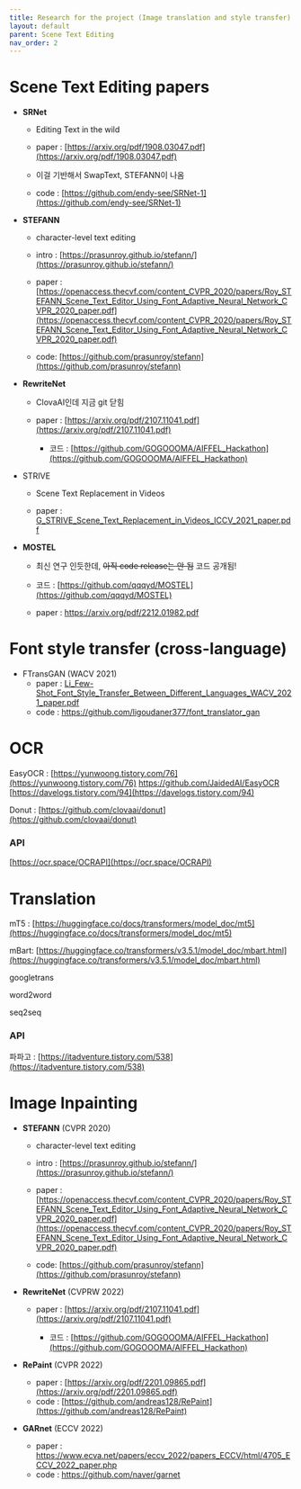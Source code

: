 ```yaml
---
title: Research for the project (Image translation and style transfer)
layout: default 
parent: Scene Text Editing
nav_order: 2
---
```


# Scene Text Editing papers
- **SRNet**
  
    - Editing Text in the wild
    
    - paper : [https://arxiv.org/pdf/1908.03047.pdf](https://arxiv.org/pdf/1908.03047.pdf)
    
    - 이걸 기반해서 SwapText, STEFANN이 나옴
    
    - code : [https://github.com/endy-see/SRNet-1](https://github.com/endy-see/SRNet-1)  
    
- **STEFANN**
  
    - character-level text editing  
    
    - intro : [https://prasunroy.github.io/stefann/](https://prasunroy.github.io/stefann/)
    - paper : [https://openaccess.thecvf.com/content_CVPR_2020/papers/Roy_STEFANN_Scene_Text_Editor_Using_Font_Adaptive_Neural_Network_CVPR_2020_paper.pdf](https://openaccess.thecvf.com/content_CVPR_2020/papers/Roy_STEFANN_Scene_Text_Editor_Using_Font_Adaptive_Neural_Network_CVPR_2020_paper.pdf)
    - code: [https://github.com/prasunroy/stefann](https://github.com/prasunroy/stefann)
    
- **RewriteNet**
  
    - ClovaAI인데 지금 git 닫힘
    
    - paper : [https://arxiv.org/pdf/2107.11041.pdf](https://arxiv.org/pdf/2107.11041.pdf)  
    

       - 코드 : [https://github.com/GOGOOOMA/AIFFEL_Hackathon](https://github.com/GOGOOOMA/AIFFEL_Hackathon)

- STRIVE

    - Scene Text Replacement in Videos

    - paper : [G_STRIVE_Scene_Text_Replacement_in_Videos_ICCV_2021_paper.pdf](https://openaccess.thecvf.com/content/ICCV2021/papers/G_STRIVE_Scene_Text_Replacement_in_Videos_ICCV_2021_paper.pdf)

- **MOSTEL**

    - 최신 연구 인듯한데, ~~아직 code release는 안 됨~~ 코드 공개됨!

    - 코드 : [https://github.com/qqqyd/MOSTEL](https://github.com/qqqyd/MOSTEL)

    - paper : https://arxiv.org/pdf/2212.01982.pdf



# Font style transfer (cross-language)

- FTransGAN (WACV 2021)
  - paper : [Li_Few-Shot_Font_Style_Transfer_Between_Different_Languages_WACV_2021_paper.pdf](https://openaccess.thecvf.com/content/WACV2021/papers/Li_Few-Shot_Font_Style_Transfer_Between_Different_Languages_WACV_2021_paper.pdf)
  - code : https://github.com/ligoudaner377/font_translator_gan



# OCR
EasyOCR : [https://yunwoong.tistory.com/76](https://yunwoong.tistory.com/76) https://github.com/JaidedAI/EasyOCR [https://davelogs.tistory.com/94](https://davelogs.tistory.com/94)

Donut : [https://github.com/clovaai/donut](https://github.com/clovaai/donut)

### API

[https://ocr.space/OCRAPI](https://ocr.space/OCRAPI)

# Translation
mT5 : [https://huggingface.co/docs/transformers/model_doc/mt5](https://huggingface.co/docs/transformers/model_doc/mt5)

mBart: [https://huggingface.co/transformers/v3.5.1/model_doc/mbart.html](https://huggingface.co/transformers/v3.5.1/model_doc/mbart.html)

googletrans

word2word

seq2seq

### API

파파고 : [https://itadventure.tistory.com/538](https://itadventure.tistory.com/538)

# Image Inpainting
- **STEFANN** (CVPR 2020)
  
    - character-level text editing  
    
    - intro : [https://prasunroy.github.io/stefann/](https://prasunroy.github.io/stefann/)
    - paper : [https://openaccess.thecvf.com/content_CVPR_2020/papers/Roy_STEFANN_Scene_Text_Editor_Using_Font_Adaptive_Neural_Network_CVPR_2020_paper.pdf](https://openaccess.thecvf.com/content_CVPR_2020/papers/Roy_STEFANN_Scene_Text_Editor_Using_Font_Adaptive_Neural_Network_CVPR_2020_paper.pdf)
    - code: [https://github.com/prasunroy/stefann](https://github.com/prasunroy/stefann)
    
- **RewriteNet** (CVPRW 2022)
  
    - paper : [https://arxiv.org/pdf/2107.11041.pdf](https://arxiv.org/pdf/2107.11041.pdf)  
    

       - 코드 : [https://github.com/GOGOOOMA/AIFFEL_Hackathon](https://github.com/GOGOOOMA/AIFFEL_Hackathon)

- **RePaint** (CVPR 2022)
    - paper : [https://arxiv.org/pdf/2201.09865.pdf](https://arxiv.org/pdf/2201.09865.pdf)
    - code : [https://github.com/andreas128/RePaint](https://github.com/andreas128/RePaint)

- **GARnet** (ECCV 2022)
  - paper : https://www.ecva.net/papers/eccv_2022/papers_ECCV/html/4705_ECCV_2022_paper.php
  - code : https://github.com/naver/garnet